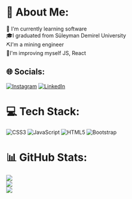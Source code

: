 # 💫 About Me:
👀 I'm currently learning software<br>🎓I graduated from Süleyman Demirel University<br>⛏️I'm a mining engineer<br>👑I'm improving myself JS, React<br>


## 🌐 Socials:
[![Instagram](https://img.shields.io/badge/Instagram-%23E4405F.svg?logo=Instagram&logoColor=white)](https://instagram.com/thecodefatherbk) [![LinkedIn](https://img.shields.io/badge/LinkedIn-%230077B5.svg?logo=linkedin&logoColor=white)](https://linkedin.com/in/burak-kaplan-3a7b48159) 

# 💻 Tech Stack:
![CSS3](https://img.shields.io/badge/css3-%231572B6.svg?style=for-the-badge&logo=css3&logoColor=white) ![JavaScript](https://img.shields.io/badge/javascript-%23323330.svg?style=for-the-badge&logo=javascript&logoColor=%23F7DF1E) ![HTML5](https://img.shields.io/badge/html5-%23E34F26.svg?style=for-the-badge&logo=html5&logoColor=white) ![Bootstrap](https://img.shields.io/badge/bootstrap-%238511FA.svg?style=for-the-badge&logo=bootstrap&logoColor=white)
# 📊 GitHub Stats:
![](https://github-readme-stats.vercel.app/api?username=burakkaplan9&theme=dark&hide_border=false&include_all_commits=false&count_private=false)<br/>
![](https://github-readme-streak-stats.herokuapp.com/?user=burakkaplan9&theme=dark&hide_border=false)<br/>
![](https://github-readme-stats.vercel.app/api/top-langs/?username=burakkaplan9&theme=dark&hide_border=false&include_all_commits=false&count_private=false&layout=compact)

<!-- Proudly created with GPRM ( https://gprm.itsvg.in ) -->
